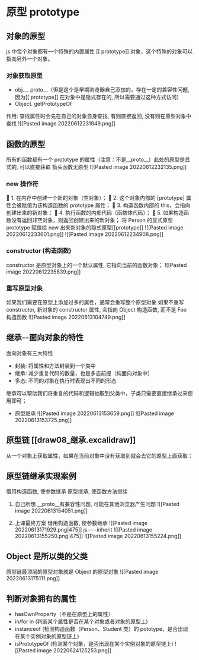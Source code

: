# 原型 prototype

## 对象的原型
js 中每个对象都有一个特殊的内置属性 \[[ prototype]] 对象，这个特殊的对象可以指向另外一个对象。

### 对象获取原型
- obj.__ proto__（但是这个是早期浏览器自己添加的，存在一定的兼容性问题, 因为\[[ prototype]] 在对象中是隐式存在的, 所以需要通过这种方式访问）
- Object. getPrototypeOf

作用: 
查找属性时会先在自己的对象自身查找, 有则直接返回, 
没有则在原型对象中查找
![[Pasted image 20220612231949.png]]

## 函数的原型
所有的函数都有一个 prototype 的属性（注意：不是__proto__）此处的原型是显式的, 可以直接获取
	箭头函数无原型
![[Pasted image 20220612232135.png]]

### new 操作符
 1. 在内存中创建一个新的对象（空对象）； 
 2. 这个对象内部的 [prototype] 属性会被赋值为该构造函数的 prototype 属性；
 3. 构造函数内部的 this，会指向创建出来的新对象；
 4. 执行函数的内部代码（函数体代码）；
 5. 如果构造函数没有返回非空对象，则返回创建出来的新对象；
将 Person 的显式原型 prototype 赋值给 new 出来新对象的隐式原型\[[prototype]]
![[Pasted image 20220612233601.png]]
![[Pasted image 20220612234908.png]]
### constructor (构造函数)
constructor 是原型对象上的一个默认属性, 它指向当前的函数对象；
![[Pasted image 20220612235839.png]]

### 重写原型对象
如果我们需要在原型上添加过多的属性，通常会重写整个原型对象
如果不重写 constructor, 新对象的 constructor 属性, 会指向 Object 构造函数, 而不是 Foo 构造函数
![[Pasted image 20220613104749.png]]

## 继承--面向对象的特性 
面向对象有三大特性
- 封装: 将属性和方法封装到一个类中
- 继承: 减少重复代码的数量，也是多态前提（纯面向对象中）
- 多态: 不同的对象在执行时表现出不同的形态

继承可以帮助我们将重复的代码和逻辑抽取到父类中，子类只需要直接继承过来使用即可；

- 原型继承
![[Pasted image 20220613153659.png]]
![[Pasted image 20220613153725.png]]

## 原型链  [[draw08_继承.excalidraw]]
从一个对象上获取属性，如果在当前对象中没有获取到就会去它的原型上面获取：

## 原型链继承实现案例
借用构造函数, 使参数继承
原型继承, 使函数方法继续
1. 自己所想
__proto__有兼容性问题, 可能在其他浏览器产生问题
![[Pasted image 20220613154051.png]]

2. 上课最终方案
借用构造函数, 使参数继承
![[Pasted image 20220613171929.png|475]]
js----inherit
![[Pasted image 20220613155250.png|475]]
![[Pasted image 20220613155224.png]]

## Object 是所以类的父类
原型链最顶层的原型对象就是 Object 的原型对象
![[Pasted image 20220613175111.png]]

## 判断对象拥有的属性
- hasOwnProperty（不是在原型上的属性）
- in/for in (判断某个属性是否在某个对象或者对象的原型上)
- instanceof (检测构造函数（Person、Student 类）的 pototype，是否出现在某个实例对象的原型链上)
- isPrototypeOf (检测某个对象，是否出现在某个实例对象的原型链上)
![[Pasted image 20220624125253.png]]